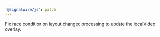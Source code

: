 ```yaml
---
'@signalwire/js': patch
---
```


Fix race condition on layout.changed processing to update the localVideo overlay.
